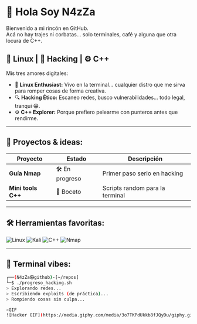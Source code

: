 # 👋 Hola Soy N4zZa

Bienvenido a mi rincón en GitHub.  
Acá no hay trajes ni corbatas... solo terminales, café y alguna que otra locura de C++.

## 🐧 Linux | 🔐 Hacking | ⚙️ C++

Mis tres amores digitales:

- 🐧 **Linux Enthusiast:** Vivo en la terminal... cualquier distro que me sirva para romper cosas de forma creativa.
- 🔍 **Hacking Ético:** Escaneo redes, busco vulnerabilidades... todo legal, tranqui 😁.
- ⚙️ **C++ Explorer:** Porque prefiero pelearme con punteros antes que rendirme.

---

## 🚧 Proyectos & ideas:

| Proyecto            | Estado     | Descripción                     |
|--------------------|------------|---------------------------------|
| **Guía Nmap**      | 🛠️ En progreso | Primer paso serio en hacking |
| **Mini tools C++** | 🌱 Boceto    | Scripts random para la terminal|

---

## 🛠️ Herramientas favoritas:

![Linux](https://img.shields.io/badge/Linux-Terminal-informational?style=flat&logo=linux&logoColor=white)
![Kali](https://img.shields.io/badge/Kali%20Linux-Hacking-black?logo=kalilinux)
![C++](https://img.shields.io/badge/C%2B%2B-Language-blue?logo=c%2B%2B&logoColor=white)
![Nmap](https://img.shields.io/badge/Nmap-Scanner-blueviolet)

---

## 🧩 Terminal vibes:

```bash
┌──(N4zZa㉿github)-[~/repos]
└─$ ./progreso_hacking.sh
> Explorando redes...
> Escribiendo exploits (de práctica)...
> Rompiendo cosas sin culpa...

>GIF
![Hacker GIF](https://media.giphy.com/media/3o7TKPdUkkb8fJQyDu/giphy.gif)
